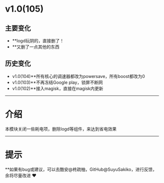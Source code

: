 # v1.0(105)

## 主要变化

- **logd玩阴的，直接删了！
- **又删了一点其他的东西

## 历史变化

- v1.0(104)**所有核心的调速器都改为powersave，所有boost都改为0
- v1.0(103)**不再冻结Google play，锁屏不断网
- v1.0(102)**接入magisk，直接在magisk内更新

---

# 介绍

本模块关闭一些耗电项，删除logd等组件，来达到省电效果

---

# 提示

**如果有bug或建议，可以去酷安@柊疏柚，GitHub@SuyuSakiko，进行反馈，余将尽量改进 ❤️
